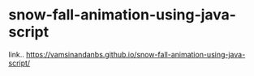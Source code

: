 # snow-fall-animation-using-java-script
link..
https://vamsinandanbs.github.io/snow-fall-animation-using-java-script/
